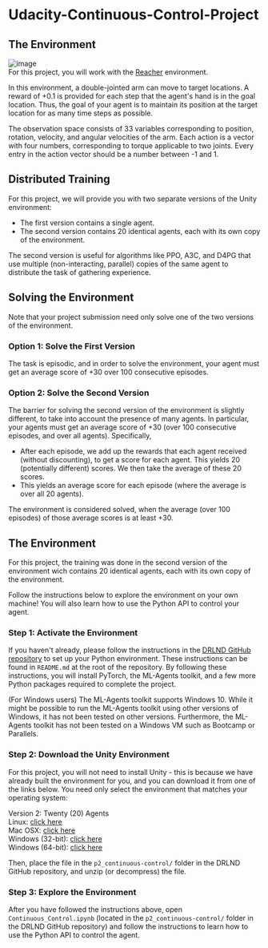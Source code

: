 # Udacity-Continuous-Control-Project  

## The Environment  
![image](https://github.com/Linaalq/Udacity-Continuous-Control-Project/blob/main/Continuous%20Control%20Agent.gif)   
For this project, you will work with the [Reacher](https://github.com/Unity-Technologies/ml-agents/blob/main/docs/Learning-Environment-Examples.md#reacher) environment.  

In this environment, a double-jointed arm can move to target locations. A reward of +0.1 is provided for each step that the agent's hand is in the goal location. Thus, the goal of your agent is to maintain its position at the target location for as many time steps as possible.  

The observation space consists of 33 variables corresponding to position, rotation, velocity, and angular velocities of the arm. Each action is a vector with four numbers, corresponding to torque applicable to two joints. Every entry in the action vector should be a number between -1 and 1.  

## Distributed Training  
For this project, we will provide you with two separate versions of the Unity environment:  

- The first version contains a single agent.  
- The second version contains 20 identical agents, each with its own copy of the environment.

The second version is useful for algorithms like PPO, A3C, and D4PG that use multiple (non-interacting, parallel) copies of the same agent to distribute the task of gathering experience.  

## Solving the Environment  
Note that your project submission need only solve one of the two versions of the environment.  

### Option 1: Solve the First Version  
The task is episodic, and in order to solve the environment, your agent must get an average score of +30 over 100 consecutive episodes.  

### Option 2: Solve the Second Version  
The barrier for solving the second version of the environment is slightly different, to take into account the presence of many agents. In particular, your agents must get an average score of +30 (over 100 consecutive episodes, and over all agents). Specifically,  
- After each episode, we add up the rewards that each agent received (without discounting), to get a score for each agent. This yields 20 (potentially different) scores. We then take the average of these 20 scores.  
- This yields an average score for each episode (where the average is over all 20 agents).  

The environment is considered solved, when the average (over 100 episodes) of those average scores is at least +30. 

## The Environment
For this project, the training was done in the second version of the environment wich contains 20 identical agents, each with its own copy of the environment.

Follow the instructions below to explore the environment on your own machine! You will also learn how to use the Python API to control your agent.  
### Step 1: Activate the Environment  
If you haven't already, please follow the instructions in the [DRLND GitHub repository](https://github.com/udacity/deep-reinforcement-learning#dependencies) to set up your Python environment. These instructions can be found in `README.md` at the root of the repository. By following these instructions, you will install PyTorch, the ML-Agents toolkit, and a few more Python packages required to complete the project.  

(For Windows users) The ML-Agents toolkit supports Windows 10. While it might be possible to run the ML-Agents toolkit using other versions of Windows, it has not been tested on other versions. Furthermore, the ML-Agents toolkit has not been tested on a Windows VM such as Bootcamp or Parallels.  

### Step 2: Download the Unity Environment  
For this project, you will not need to install Unity - this is because we have already built the environment for you, and you can download it from one of the links below. You need only select the environment that matches your operating system:  

Version 2: Twenty (20) Agents  
Linux: [click here](https://s3-us-west-1.amazonaws.com/udacity-drlnd/P2/Reacher/Reacher_Linux.zip)  
Mac OSX: [click here](https://s3-us-west-1.amazonaws.com/udacity-drlnd/P2/Reacher/Reacher.app.zip)  
Windows (32-bit): [click here](https://s3-us-west-1.amazonaws.com/udacity-drlnd/P2/Reacher/Reacher_Windows_x86.zip)  
Windows (64-bit): [click here](https://s3-us-west-1.amazonaws.com/udacity-drlnd/P2/Reacher/Reacher_Windows_x86_64.zip)  

Then, place the file in the `p2_continuous-control/` folder in the DRLND GitHub repository, and unzip (or decompress) the file.  

### Step 3: Explore the Environment
After you have followed the instructions above, open `Continuous_Control.ipynb` (located in the `p2_continuous-control/` folder in the DRLND GitHub repository) and follow the instructions to learn how to use the Python API to control the agent.

